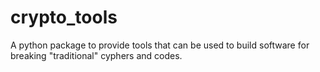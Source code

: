 # crypto_tools

A python package to provide tools that can be used to build software for breaking "traditional" cyphers and codes. 